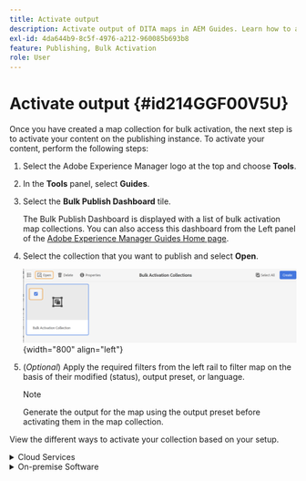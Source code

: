 ```yaml
---
title: Activate output
description: Activate output of DITA maps in AEM Guides. Learn how to activate your content on the publishing instance.
exl-id: 4da644b9-8c5f-4976-a212-960085b693b8
feature: Publishing, Bulk Activation
role: User
---
```

# Activate output {#id214GGF00V5U}

Once you have created a map collection for bulk activation, the next step is to activate your content on the publishing instance. To activate your content, perform the following steps:

1.  Select the Adobe Experience Manager logo at the top and choose **Tools**.

1.  In the **Tools** panel, select **Guides**.

1.  Select the **Bulk Publish Dashboard** tile.

    The Bulk Publish Dashboard is displayed with a list of bulk activation map collections. You can also access this dashboard from the Left panel of the [Adobe Experience Manager Guides Home page](intro-home-page.md).

1.  Select the collection that you want to publish and select **Open**.

    ![](images/bulk-activation-collection-open.png){width="800" align="left"}

1.  \(*Optional*\) Apply the required filters from the left rail to filter map on the basis of their modified \(status\), output preset, or language.

    >[!NOTE]
    >
    >Generate the output for the map using the output preset before activating them in the map collection. 

     
View the different ways to activate your collection based on your setup.

<details>
<summary> Cloud Services </summary> 

![bulk-collection-publish on cloud service](images/bulk-activation-collection-quick-publish-CS.png){width="650" align="left"}

You can activate the output to the **Preview** or **Publish** instances.

 **Preview**

* To activate the output of selected maps, select the pregenerated map output and select **Publish to** > **Preview**.
* To activate the output of all DITA maps with their configured presets, select the checkbox next to the **Map** column, and then select **Publish to** > **Publish**.
   
  
**Publish**

* To activate the output of selected maps, select the pregenerated map output and select **Publish to** > **Publish**.

 *  To activate the output of all DITA maps with their configured presets, select the checkbox next to the Map (column), and then select **Publish to** > **Publish**.


   >[!NOTE] 
   > 
   > The checkbox for a map output is enabled only if you have generated the output for a map.

A success message is displayed when the map output is queued for publishing.

Once the output is activated for the selected map files, the audit history tab is updated, and the latest activated output appears on top. The **Published** column is updated with the publishing date and time. 

</details>

<details>    
<summary>  On-premise Software </summary>


Do one of the following:

*  To activate the output of selected maps, select the pregenerated map output and select **Quick Publish**.
*  To activate the output of all DITA maps with their configured presets, select the checkbox next to the Map (column), and then select **Quick Publish.**
    ![bulk-collection-publish](images/bulk-activation-collection-quick-publish.png){width="650" align="left"}
   
   >[!NOTE] 
   > 
   >The checkbox for a map output is enabled only if you have generated the output for a map.


A success message is displayed when the map output is queued for publishing.

Once the output is activated for the selected map files, the audit history tab is updated, and the latest activated output appears on top. The **Published** column is updated with the publishing date and time. 

**Parent topic: **[Bulk Activation of published content](conf-bulk-activation.md)
